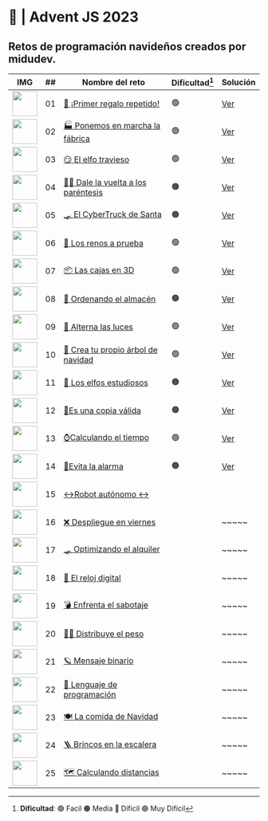 # 🌟 | Advent JS 2023
## Retos de programación navideños creados por midudev.
 
 IMG                                                                                               | ##  | Nombre del reto                                                                  | Dificultad[^1] | Solución                                                                                                                                               
| ------------------------------------------------------------------------------------------------- | :-: | -------------------------------------------------------------------------------- | -------------- | ----------------------------------------------------------------------------------- 
| <img src="https://adventjs.dev/challenges-2023/1.png" width="50" style="object-fit: contain;" />  | 01  | [🎁 ¡Primer regalo repetido!](https://adventjs.dev/es/challenges/2023/1)         | 🟢             | [Ver](https://github.com/rogeranyor/Pruebas-tecnicas-proyectos/tree/main/00-Adventjs-2023/Reto%20%2301%20%F0%9F%8E%81%20%C2%A1Primer%20regalo%20repetido!)  
| <img src="https://adventjs.dev/challenges-2023/2.png" width="50" style="object-fit: contain;" />  | 02  | [🏭 Ponemos en marcha la fábrica](https://adventjs.dev/es/challenges/2023/2)     | 🟢             | [Ver](https://github.com/rogeranyor/Pruebas-tecnicas-proyectos/tree/main/00-Adventjs-2023/Reto%20%2302%20%F0%9F%8F%AD%20Ponemos%20en%20marcha%20la%20f%C3%A1brica)
| <img src="https://adventjs.dev/challenges-2023/3.png" width="50" style="object-fit: contain;" />  | 03  | [😏 El elfo travieso](https://adventjs.dev/es/challenges/2023/3)                 | 🟢             | [Ver](https://github.com/rogeranyor/Pruebas-tecnicas-proyectos/tree/main/00-Adventjs-2023/Reto%20%2303%20%F0%9F%98%8F%20El%20elfo%20travieso)  
| <img src="https://adventjs.dev/challenges-2023/4.png" width="50" style="object-fit: contain;" />  | 04  | [😵‍💫 Dale la vuelta a los paréntesis](https://adventjs.dev/es/challenges/2023/4)  | 🟠             | [Ver](https://github.com/rogeranyor/Pruebas-tecnicas-proyectos/tree/main/00-Adventjs-2023/Reto%20%2304%20%F0%9F%98%B5%E2%80%8D%F0%9F%92%AB%20Dale%20la%20vuelta%20a%20los%20par%C3%A9ntesis)
| <img src="https://adventjs.dev/challenges-2023/5.png" width="50" style="object-fit: contain;" />  | 05  | [🛷 El CyberTruck de Santa](https://adventjs.dev/es/challenges/2023/5)           | 🟠             | [Ver](https://github.com/rogeranyor/Pruebas-tecnicas-proyectos/tree/main/00-Adventjs-2023/Reto%20%2305%20%F0%9F%9B%B7%20El%20CyberTruck%20de%20Santa) 
| <img src="https://adventjs.dev/challenges-2023/6.png" width="50" style="object-fit: contain;" />  | 06  | [🦌 Los renos a prueba](https://adventjs.dev/es/challenges/2023/6)               | 🟢             | [Ver](https://github.com/rogeranyor/Pruebas-tecnicas-proyectos/tree/main/00-Adventjs-2023/Reto%20%2306%20%F0%9F%A6%8C%20Los%20renos%20a%20prueba)  
| <img src="https://adventjs.dev/challenges-2023/7.png" width="50" style="object-fit: contain;" />  | 07  | [📦 Las cajas en 3D](https://adventjs.dev/es/challenges/2023/7)                  | 🟢             | [Ver](https://github.com/rogeranyor/Pruebas-tecnicas-proyectos/tree/main/00-Adventjs-2023/Reto%20%2307%20%F0%9F%93%A6%20Las%20cajas%20en%203D)  
| <img src="https://adventjs.dev/challenges-2023/8.png" width="50" style="object-fit: contain;" />  | 08  | [🏬 Ordenando el almacén](https://adventjs.dev/es/challenges/2023/8)             | 🟠             | [Ver](https://github.com/rogeranyor/Pruebas-tecnicas-proyectos/tree/main/00-Adventjs-2023/Reto%20%2308%20%F0%9F%8F%AC%20Ordenando%20el%20almac%C3%A9n)  
| <img src="https://adventjs.dev/challenges-2023/9.png" width="50" style="object-fit: contain;" />  | 09  | [🚦 Alterna las luces](https://adventjs.dev/es/challenges/2023/9)                | 🟢             | [Ver](https://github.com/rogeranyor/Pruebas-tecnicas-proyectos/tree/main/00-Adventjs-2023/Reto%20%2309%20%F0%9F%9A%A6%20Alterna%20las%20luces)  
| <img src="https://adventjs.dev/challenges-2023/10.png" width="50" style="object-fit: contain;" /> | 10  | [🎄 Crea tu propio árbol de navidad](https://adventjs.dev/es/challenges/2023/10) | 🟢             | [Ver](https://github.com/rogeranyor/Pruebas-tecnicas-proyectos/tree/main/00-Adventjs-2023/Reto%20%2310%F0%9F%8E%84%20Crea%20tu%20propio%20%C3%A1rbol%20de%20navidad) 
| <img src="https://adventjs.dev/challenges-2023/11.png" width="50" style="object-fit: contain;" /> | 11  | [📖 Los elfos estudiosos](https://adventjs.dev/es/challenges/2023/11)            | 🟠             | [Ver](https://github.com/rogeranyor/Pruebas-tecnicas-proyectos/tree/main/00-Adventjs-2023/Reto%20%2311%20%F0%9F%93%96%20Los%20elfos%20estudiosos) 
| <img src="https://adventjs.dev/challenges-2023/12.png" width="50" style="object-fit: contain;" /> | 12  | [📸Es una copia válida](https://adventjs.dev/es/challenges/2023/11)           | 🟠             |  [Ver](https://github.com/rogeranyor/Pruebas-tecnicas-proyectos/tree/main/00-Adventjs-2023/Reto%20%2312%20%F0%9F%93%B8%20Es%20una%20copia%20v%C3%A1lida)                                                                          
|<img src="https://adventjs.dev/challenges-2023/13.png" width="50" style="object-fit: contain;" /> | 13  |[⌚️Calculando el tiempo](https://adventjs.dev/es/challenges/2023/11)            |🟢          | [Ver](https://github.com/rogeranyor/Pruebas-tecnicas-proyectos/tree/main/00-Adventjs-2023/Reto%20%2313%20%E2%8C%9A%EF%B8%8F%20Calculando%20el%20tiempo)                                                                               
| <img src="https://adventjs.dev/challenges-2023/14.png" width="50" style="object-fit: contain;" />  | 14  |[🚨Evita la alarma](https://adventjs.dev/es/challenges/2023/11)             |🟠         | [Ver](https://github.com/rogeranyor/Pruebas-tecnicas-proyectos/tree/main/00-Adventjs-2023/Reto%20%2314%20%F0%9F%9A%A8%20Evita%20la%20alarma)                                                                                
| <img src="https://adventjs.dev/challenges-2023/15.png" width="50" style="object-fit: contain;" /> | 15  |[↔️Robot autónomo ↔️ ](https://adventjs.dev/es/challenges/2023/11)            |                |                                                                               
| <img src="https://adventjs.dev/challenges-2023/16.png" width="50" style="object-fit: contain;" /> | 16  | [❌ Despliegue en viernes](https://adventjs.dev/es/challenges/2023/11)             |                | ~~~~~                                                                            
| <img src="https://adventjs.dev/challenges-2023/17.png" width="50" style="object-fit: contain;" />  | 17  |[🛷 Optimizando el alquiler](https://adventjs.dev/es/challenges/2023/11)            |                | ~~~~~                                                                            
|  <img src="https://adventjs.dev/challenges-2023/18.png" width="50" style="object-fit: contain;" />| 18  | [🔢 El reloj digital](https://adventjs.dev/es/challenges/2023/11)           |                | ~~~~~                                                                            
| <img src="https://adventjs.dev/challenges-2023/19.png" width="50" style="object-fit: contain;" /> | 19  | [💣 Enfrenta el sabotaje](https://adventjs.dev/es/challenges/2023/11)            |                | ~~~~~                                                                            
| <img src="https://adventjs.dev/challenges-2023/20.png" width="50" style="object-fit: contain;" />  | 20  |[🏋️‍♂️ Distribuye el peso](https://adventjs.dev/es/challenges/2023/11)            |                | ~~~~~                                                                            
| <img src="https://adventjs.dev/challenges-2023/21.png" width="50" style="object-fit: contain;" />| 21  |[🪐 Mensaje binario](https://adventjs.dev/es/challenges/2023/11)            |                | ~~~~~                                                                            
| <img src="https://adventjs.dev/challenges-2023/22.png" width="50" style="object-fit: contain;" /> | 22  |[🚂 Lenguaje de programación](https://adventjs.dev/es/challenges/2023/11)            |                | ~~~~~                                                                            
|<img src="https://adventjs.dev/challenges-2023/23.png" width="50" style="object-fit: contain;" />| 23  |[🍽️ La comida de Navidad](https://adventjs.dev/es/challenges/2023/11)           |                | ~~~~~                                                                            
|<img src="https://adventjs.dev/challenges-2023/24.png" width="50" style="object-fit: contain;" /> | 24  | [🪜 Brincos en la escalera](https://adventjs.dev/es/challenges/2023/11)            |                | ~~~~~                                                                            
|  <img src="https://adventjs.dev/challenges-2023/25.png" width="50" style="object-fit: contain;" />| 25  | [🗺️ Calculando distancias](https://adventjs.dev/es/challenges/2023/11)             |                | ~~~~~                                                                            

[^1]: **Dificultad**: 🟢 Facil 🟠 Media 🔴 Dificil 🟣 Muy Dificil
[^2]: Dificultad un poco elevada
